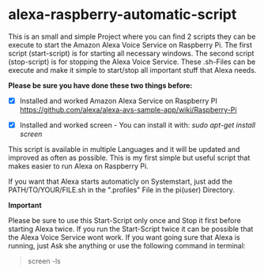 # alexa-raspberry-automatic-script
This is an small and simple Project where you can find 2 scripts they can be execute to start the Amazon Alexa Voice Service on Raspberry Pi.
The first script (start-script) is for starting all necessary windows. The second script (stop-script) is for stopping the Alexa Voice Service.
These .sh-Files can be execute and make it simple to start/stop all important stuff that Alexa needs.

**Please be sure you have done these two things before:**
- [x] Installed and worked Amazon Alexa Service on Raspberry PI
    https://github.com/alexa/alexa-avs-sample-app/wiki/Raspberry-Pi
- [x] Installed and worked screen - You can install it with: *sudo apt-get install screen*
  

This script is available in multiple Languages and it will be updated and improved as often as possible. This is my first simple but useful script that makes easier to run Alexa on Raspberry Pi.

If you want that Alexa starts automaticly on Systemstart, just add the PATH/TO/YOUR/FILE.sh in the ".profiles" File in the pi(user) Directory.


**Important**

Please be sure to use this Start-Script only once and Stop it first before starting Alexa twice. If you run the Start-Script twice it can be possible that the Alexa Voice Service wont work. If you want going sure that Alexa is running, just Ask she anything or use the following command in terminal:
> screen -ls

